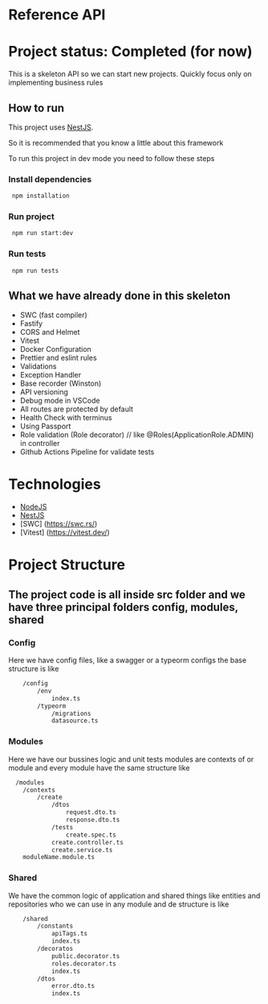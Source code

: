 # Reference API

# Project status: Completed (for now)

This is a skeleton API so we can start new projects.
Quickly focus only on implementing business rules

## How to run

This project uses [NestJS](https://docs.nestjs.com/).

So it is recommended that you know a little about this framework

To run this project in dev mode you need to follow these steps

### Install dependencies

```bash
 npm installation
```

### Run project

```bash
 npm run start:dev
```

### Run tests

```bash
 npm run tests
```

## What we have already done in this skeleton

- SWC (fast compiler)
- Fastify
- CORS and Helmet
- Vitest
- Docker Configuration
- Prettier and eslint rules
- Validations
- Exception Handler
- Base recorder (Winston)
- API versioning
- Debug mode in VSCode
- All routes are protected by default
- Health Check with terminus
- Using Passport
- Role validation (Role decorator) // like @Roles(ApplicationRole.ADMIN) in controller
- Github Actions Pipeline for validate tests

# Technologies

- [NodeJS](https://nodejs.org/en/docs)
- [NestJS](https://docs.nestjs.com/)
- [SWC] (https://swc.rs/)
- [Vitest] (https://vitest.dev/)

# Project Structure

## The project code is all inside src folder and we have three principal folders config, modules, shared

### Config

Here we have config files, like a swagger or a typeorm configs the base structure is like

```bash
    /config
        /env
            index.ts
        /typeorm
            /migrations
            datasource.ts
```

### Modules

Here we have our bussines logic and unit tests modules are contexts of or module and every module have the same structure like

```bash
  /modules
    /contexts
        /create
            /dtos
                request.dto.ts
                response.dto.ts
            /tests
                create.spec.ts
            create.controller.ts
            create.service.ts
    moduleName.module.ts
```

### Shared

We have the common logic of application and shared things like entities and repositories who we can use in any module and de structure is like

```bash
    /shared
        /constants
            apiTags.ts
            index.ts
        /decoratos
            public.decorator.ts
            roles.decorator.ts
            index.ts
        /dtos
            error.dto.ts
            index.ts
```
